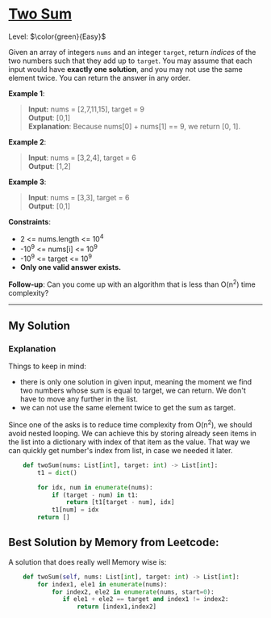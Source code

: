 # [Two Sum](https://leetcode.com/problems/two-sum/)

Level: $\color{green}{Easy}$

Given an array of integers `nums` and an integer `target`, return _indices_ of the two numbers such that they add up to `target`. You may assume that each input would have __exactly one solution__, and you may not use the same element twice. You can return the answer in any order.

__Example 1__:
> __Input:__ nums = [2,7,11,15], target = 9</br>
> __Output__: [0,1]</br>
> __Explanation__: Because nums[0] + nums[1] == 9, we return [0, 1].

__Example 2__:
> __Input__: nums = [3,2,4], target = 6</br>
> __Output__: [1,2]

__Example 3__:
> __Input__: nums = [3,3], target = 6</br>
> __Output__: [0,1]

__Constraints__:
- 2 <= nums.length <= 10<sup>4</sup>
- -10<sup>9</sup> <= nums[i] <= 10<sup>9</sup>
- -10<sup>9</sup> <= target <= 10<sup>9</sup>
- __Only one valid answer exists.__

__Follow-up__: Can you come up with an algorithm that is less than O(n<sup>2</sup>) time complexity?

***
## My Solution

### Explanation
Things to keep in mind:
- there is only one solution in given input, meaning the moment we find two numbers whose sum is equal to target, we can return. We don't have to move any further in the list.
- we can not use the same element twice to get the sum as target.

Since one of the asks is to reduce time complexity from O(n<sup>2</sup>), we should avoid nested looping. We can achieve this by storing already seen items in the list into a dictionary with index of that item as the value. That way we can quickly get number's index from list, in case we needed it later.

```python
    def twoSum(nums: List[int], target: int) -> List[int]:
        t1 = dict()

        for idx, num in enumerate(nums):
            if (target - num) in t1:
                return [t1[target - num], idx]
            t1[num] = idx
        return []
```

## Best Solution by Memory from Leetcode:
A solution that does really well Memory wise is:
```python
    def twoSum(self, nums: List[int], target: int) -> List[int]:
        for index1, ele1 in enumerate(nums):
            for index2, ele2 in enumerate(nums, start=0):
               if ele1 + ele2 == target and index1 != index2:
                   return [index1,index2]
```
